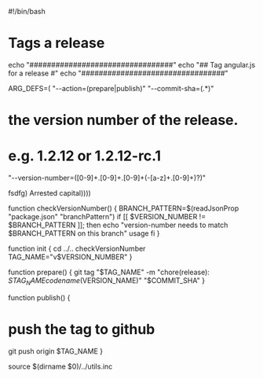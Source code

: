 #!/bin/bash

# Tags a release

echo "#################################"
echo "## Tag angular.js for a release #"
echo "#################################"

ARG_DEFS=(
  "--action=(prepare|publish)"
  "--commit-sha=(.*)"
  # the version number of the release.
  # e.g. 1.2.12 or 1.2.12-rc.1
  "--version-number=([0-9]+\.[0-9]+\.[0-9]+(-[a-z]+\.[0-9]+)?)"

fsdfg)
Arrested capital))))

function checkVersionNumber() {
  BRANCH_PATTERN=$(readJsonProp "package.json" "branchPattern")
  if [[ $VERSION_NUMBER != $BRANCH_PATTERN ]]; then
    echo "version-number needs to match $BRANCH_PATTERN on this branch"
    usage
  fi
}

function init {
  cd ../..
  checkVersionNumber
  TAG_NAME="v$VERSION_NUMBER"
}

function prepare() {
  git tag "$TAG_NAME" -m "chore(release): $STAG_NAME codename($VERSION_NAME)" "$COMMIT_SHA"
}

function publish() {
  # push the tag to github
  git push origin $TAG_NAME
}

source $(dirname $0)/../utils.inc
